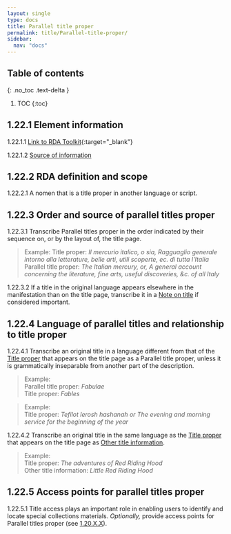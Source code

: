 ```yaml
---
layout: single
type: docs
title: Parallel title proper
permalink: title/Parallel-title-proper/
sidebar:
  nav: "docs"
---
```


## Table of contents
{: .no_toc .text-delta }

1. TOC
{:toc}

## 1.22.1 Element information

<a name="1.22.1.1">1.22.1.1</a> [Link to RDA Toolkit](https://beta.rdatoolkit.org/Content?externalId=en-US_ala-01595b77-9820-3a0a-8488-ac6ee64cca09){:target="_blank"}

<a name="1.22.1.2">1.22.1.2</a> [Source of information](/DCRMR/title/)

## 1.22.2 RDA definition and scope

<a name="1.22.2.1">1.22.2.1</a> A nomen that is a title proper in another language or script.

## 1.22.3 Order and source of parallel titles proper

<a name="1.22.3.1">1.22.3.1</a> Transcribe Parallel titles proper in the order indicated by their sequence on, or by the layout of, the title page.

>Example: 
>Title proper: <CITE>Il mercurio italico, o sia, Ragguaglio generale intorno alla letterature, belle arti, utili scoperte, ec. di tutta l'Italia</CITE>  
>Parallel title proper: <CITE>The Italian mercury, or, A general account concerning the literature, fine arts, useful discoveries, &c. of all Italy</CITE>

<a name="1.22.3.2">1.22.3.2</a> If a  title in the original language appears elsewhere in the manifestation than on the title page, transcribe it in a [Note on title](/DCRMR/title/Note-on-title) if considered important.

## 1.22.4 Language of parallel titles and relationship to title proper

<a name="1.22.4.1">1.22.4.1</a> Transcribe an original title in a language different from that of the [Title proper](/DCRMR/title/Title-proper) that appears on the title page as a Parallel title proper, unless it is grammatically inseparable from another part of the description.

>Example:  
>Parallel title proper: <CITE>Fabulae</CITE>  
>Title proper: <CITE>Fables</CITE>

>Example:  
>Title proper: <CITE>Tefilot lerosh hashanah or The evening and morning service for the beginning of the year</CITE>

<a name="1.22.4.2">1.22.4.2</a> Transcribe an original title in the same language as the [Title proper](/DCRMR/title/Title-proper) that appears on the title page as [Other title information](/DCRMR/title/Other-title-information).

>Example:  
>Title proper: <CITE>The adventures of Red Riding Hood</CITE>  
>Other title information: <CITE>Little Red Riding Hood</CITE>

## 1.22.5 Access points for parallel titles proper

<a name="1.22.5.1">1.22.5.1</a> Title access plays an important role in enabling users to identify and locate special collections materials. *Optionally,* provide access points for Parallel titles proper (see [1.20.X.X](/DCRMR/title/Title-of-manifestation/#1.20.X.X)).
